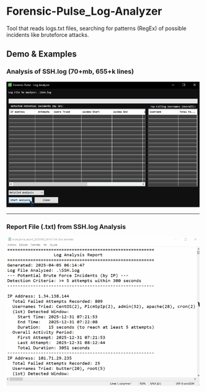 # Forensic-Pulse_Log-Analyzer
Tool that reads logs.txt files, searching for patterns (RegEx) of possible incidents like bruteforce attacks. 


## Demo & Examples

### Analysis of SSH.log (70+mb, 655+k lines)
![](https://github.com/CrisDxyz/Forensic-Pulse_Log-Analyzer/blob/main/img/ForensicPulseSSH.gif)

------

### Report File (.txt) from SSH.log Analysis
![](https://github.com/CrisDxyz/Forensic-Pulse_Log-Analyzer/blob/main/img/ForensicPulseReport.gif)
